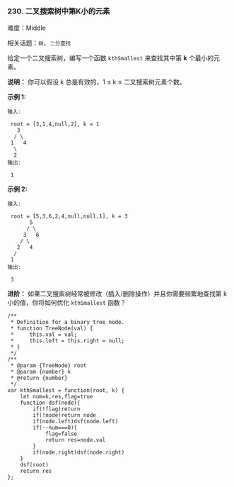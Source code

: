 ### 230. 二叉搜索树中第K小的元素

难度：Middle

相关话题：`树`、`二分查找`

给定一个二叉搜索树，编写一个函数 `kthSmallest` 来查找其中第 **k** 个最小的元素。



 **说明：** 
你可以假设 k 总是有效的，1 &le; k &le; 二叉搜索树元素个数。



 **示例 1:** 





```
输入:

 root = [3,1,4,null,2], k = 1
   3
  / \
 1   4
  \
  2
输出:

 1
```

 **示例 2:** 





```
输入:

 root = [5,3,6,2,4,null,null,1], k = 3
       5
      / \
     3   6
    / \
   2   4
  /
 1
输出:

 3
```

 **进阶：** 
如果二叉搜索树经常被修改（插入/删除操作）并且你需要频繁地查找第 k 小的值，你将如何优化 `kthSmallest` 函数？




```
/**
 * Definition for a binary tree node.
 * function TreeNode(val) {
 *     this.val = val;
 *     this.left = this.right = null;
 * }
 */
/**
 * @param {TreeNode} root
 * @param {number} k
 * @return {number}
 */
var kthSmallest = function(root, k) {
    let num=k,res,flag=true
    function dsf(node){
        if(!flag)return
        if(!node)return node
        if(node.left)dsf(node.left)
        if(--num===0){
            flag=false
            return res=node.val
        }
        if(node.right)dsf(node.right)
    }
    dsf(root)
    return res
};



```

